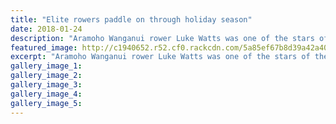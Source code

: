 ```yaml
---
title: "Elite rowers paddle on through holiday season"
date: 2018-01-24
description: "Aramoho Wanganui rower Luke Watts was one of the stars of the Hawkes Bay Cup regatta..."
featured_image: http://c1940652.r52.cf0.rackcdn.com/5a85ef67b8d39a42a4000728/luke-watts-24-jan.jpg
excerpt: "Aramoho Wanganui rower Luke Watts was one of the stars of the Hawkes Bay Cup regatta winning the men's 250m Single Scull Sprint earlier this month."
gallery_image_1: 
gallery_image_2: 
gallery_image_3: 
gallery_image_4: 
gallery_image_5: 
---
```


